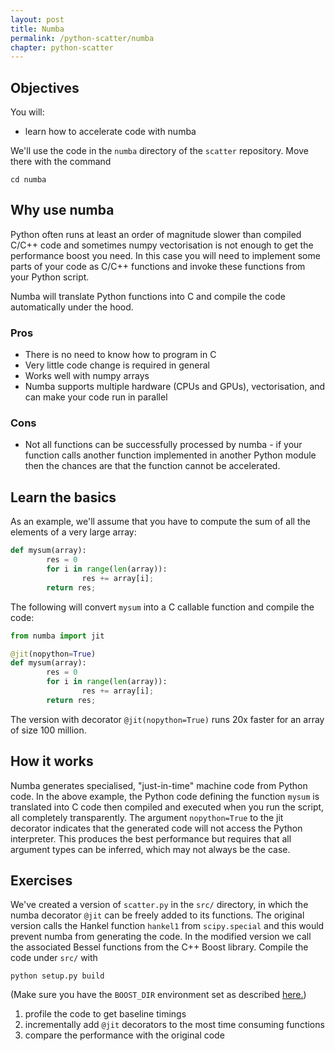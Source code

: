 ```yaml
---
layout: post
title: Numba
permalink: /python-scatter/numba
chapter: python-scatter
---
```


## Objectives

You will:

* learn how to accelerate code with numba

We'll use the code in the `numba` directory of the `scatter` repository. Move there with the command
```
cd numba
```

## Why use numba

Python often runs at least an order of magnitude slower than compiled C/C++
code and sometimes numpy vectorisation is not enough to get the performance boost you need.
In this case you will need to implement some parts of your code as C/C++ functions
and invoke these functions from your Python script.

Numba will translate Python functions into C and compile the code automatically under the hood.

### Pros

 * There is no need to know how to program in C
 * Very little code change is required in general
 * Works well with numpy arrays
 * Numba supports multiple hardware (CPUs and GPUs), vectorisation, and can make your code run in parallel

### Cons

 * Not all functions can be successfully processed by numba - if your function calls another function implemented in another Python module then the chances are that the function cannot be accelerated.


## Learn the basics

As an example, we'll assume that you have to compute the sum of all the elements of a very large array:
```python
def mysum(array):
        res = 0
        for i in range(len(array)):
                res += array[i];
        return res;
```
The following will convert `mysum` into a C callable function and compile the code:
```python
from numba import jit

@jit(nopython=True)
def mysum(array):
        res = 0
        for i in range(len(array)):
                res += array[i];
        return res;
```
The version with decorator `@jit(nopython=True)` runs 20x faster for an array of size 100 million.

## How it works

Numba generates specialised, "just-in-time" machine code from Python code.
In the above example, the Python code defining the function `mysum` is
translated into C code then compiled and executed when you run the script, all completely transparently.
The argument `nopython=True` to the jit decorator indicates that the generated
code will not access the Python interpreter. This produces the best performance
but requires that all argument types can be inferred, which may not always be the case.


## Exercises

We've created a version of `scatter.py` in the `src/` directory, in which the numba decorator
`@jit` can be freely added to its functions. The original version calls
the Hankel function `hankel1` from `scipy.special` and this would prevent numba from generating the code.
In the modified version we call the associated Bessel functions from the C++ Boost library.
Compile the code under `src/` with
```
python setup.py build
```
(Make sure you have the `BOOST_DIR` environment set as described [here.](https://nesi.github.io/perf-training/python-scatter/introduction))


 1. profile the code to get baseline timings
 2. incrementally add `@jit` decorators to the most time consuming functions
 3. compare the performance with the original code


